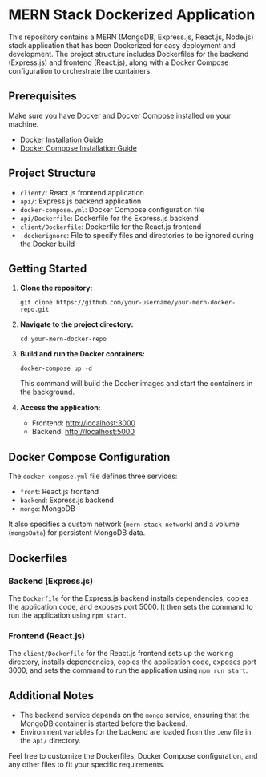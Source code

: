 # MERN Stack Dockerized Application

This repository contains a MERN (MongoDB, Express.js, React.js, Node.js) stack application that has been Dockerized for easy deployment and development. The project structure includes Dockerfiles for the backend (Express.js) and frontend (React.js), along with a Docker Compose configuration to orchestrate the containers.

## Prerequisites

Make sure you have Docker and Docker Compose installed on your machine.

- [Docker Installation Guide](https://docs.docker.com/get-docker/)
- [Docker Compose Installation Guide](https://docs.docker.com/compose/install/)

## Project Structure

- `client/`: React.js frontend application
- `api/`: Express.js backend application
- `docker-compose.yml`: Docker Compose configuration file
- `api/Dockerfile`: Dockerfile for the Express.js backend
- `client/Dockerfile`: Dockerfile for the React.js frontend
- `.dockerignore`: File to specify files and directories to be ignored during the Docker build

## Getting Started

1. **Clone the repository:**

    ````
    git clone https://github.com/your-username/your-mern-docker-repo.git
    ````

2. **Navigate to the project directory:**

    ````
   cd your-mern-docker-repo
    ````

4. **Build and run the Docker containers:**

    ````
    docker-compose up -d
    ````

    This command will build the Docker images and start the containers in the background.

5. **Access the application:**

   - Frontend: [http://localhost:3000](http://localhost:3000)
   - Backend: [http://localhost:5000](http://localhost:5000)

## Docker Compose Configuration

The `docker-compose.yml` file defines three services:

- `front`: React.js frontend
- `backend`: Express.js backend
- `mongo`: MongoDB

It also specifies a custom network (`mern-stack-network`) and a volume (`mongoData`) for persistent MongoDB data.

## Dockerfiles

### Backend (Express.js)

The `Dockerfile` for the Express.js backend installs dependencies, copies the application code, and exposes port 5000. It then sets the command to run the application using `npm start`.

### Frontend (React.js)

The `client/Dockerfile` for the React.js frontend sets up the working directory, installs dependencies, copies the application code, exposes port 3000, and sets the command to run the application using `npm run start`.

## Additional Notes

- The backend service depends on the `mongo` service, ensuring that the MongoDB container is started before the backend.
- Environment variables for the backend are loaded from the `.env` file in the `api/` directory.

Feel free to customize the Dockerfiles, Docker Compose configuration, and any other files to fit your specific requirements.

